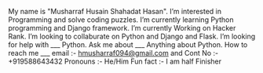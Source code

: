 My name is "Musharraf Husain Shahadat Hasan".
I’m interested in Programming and solve coding puzzles.
I’m currently learning Python programming and Django framework.
I’m currently Working on Hacker Rank.
I’m looking to collaburate on Python and Django and Flask. 
I’m looking for help with ___ Python.
Ask me about ___ Anything about Python.
How to reach me ___ email :- hmusharraf094@gmail.com and Cont No :- +919588643432
Pronouns :- He/Him
Fun fact :- I am half Finisher
